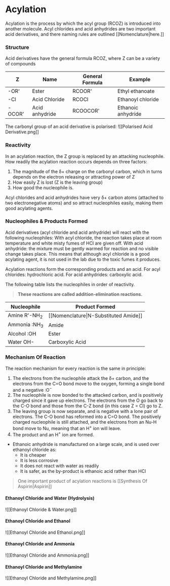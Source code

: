 # Acylation
Acylation is the process by which the acyl group (RCOZ) is introduced into another molecule.
Acyl chlorides and acid anhydrides are two important acid derivatives, and there naming rules are outlined [[Nomenclature|here.]]

### Structure
Acid derivatives have the general formula RCOZ, where Z can be a variety of compounds

| Z      | Name           | General Formula | Example            |
| ------ | -------------- | --------------- | ------------------ |
| -OR'   | Ester          | RCOOR'          | Ethyl ethanoate    |
| -Cl    | Acid Chloride  | RCOCl           | Ethanoyl chloride  |
| -OCOR' | Acid anhydride | RCOOCOR'        | Ethanoic anhydride |

The carbonyl group of an acid derivative is polarised:
![[Polarised Acid Derivative.png]]

### Reactivity
In an acylation reaction, the Z group is replaced by an attacking nucleophile.
How readily the acylation reaction occurs depends on three factors:
1. The magnitude of the δ+ charge on the carbonyl carbon, which in turns depends on the electron releasing or attracting power of Z
2. How easily Z is lost (Z is the leaving group)
3. How good the nucleophile is.

Acyl chlorides and acid anhydrides have very δ+ carbon atoms (attached to two electronegative atoms) and so attract nucleophiles easily, making them good acylating agents.

### Nucleophiles & Products Formed
Acid derivatives (acyl chloride and acid anhydride) will react with the following nucleophiles:
With acyl chloride, the reaction takes place at room temperature and white misty fumes of HCl are given off.
With acid anhydride: the mixture must be gently warmed for reaction and no visible change takes place.
This means that although acyl chloride is a good acylating agent, it is not used in the lab due to the toxic fumes it produces.

Acylation reactions form the corresponding products and an acid. For acyl chlorides: hydrochloric acid. For acid anhydrides: carboxylic acid.

The following table lists the nucleophiles in order of reactivity.
> **These reactions are called addition-elimination reactions.**

| Nucleophile     | Product Formed                        |
| --------------- | ------------------------------------- |
| Amine R'-NH$_2$ | [[Nomenclature\|N-Substituted Amide]] |
| Ammonia :NH$_3$ | Amide                                 |
| Alcohol :OH     | Ester                                 |
| Water OH-       | Carboxylic Acid                       |

### Mechanism Of Reaction
The reaction mechanism for every reaction is the same in principle:
1. The electrons from the nucleophile attack the δ+ carbon, and the electrons from the C=O bond move to the oxygen, forming a single bond and a negative :O$^-$
2. The nucleophile is now bonded to the attacked carbon, and is positively charged since it gave up electrons. The electrons from the O go back to the C-O bond and those from the C-Z bond (in this case Z = Cl)  go to Z.
3. The leaving group is now separate, and is negative with a lone pair of electrons. The C-O bond has reformed into a C=O bond. The positively charged nucleophile is still attached, and the electrons from an Nu-H bond move to Nu, meaning that an H$^+$ ion will leave.
4. The product and an H$^+$ ion are formed.

- Ethanoic anhydride is manufactured on a large scale, and is used over ethanoyl chloride as:
	- It is cheaper
	- It is less corrosive
	- It does not react with water as readily
	- It is safer, as the by-product is ethanoic acid rather than HCl

> One important product of acylation reactions is [[Synthesis Of Aspirin|Aspirin]]

#### Ethanoyl Chloride and Water (Hydrolysis)
![[Ethanoyl Chloride & Water.png]]
#### Ethanoyl Chloride and Ethanol
![[Ethanoyl Chloride and Ethanol.png]]
#### Ethanoyl Chloride and Ammonia
![[Ethanoyl Chloride and Ammonia.png]]
#### Ethanoyl Chloride and Methylamine
![[Ethanoyl Chloride and Methylamine.png]]